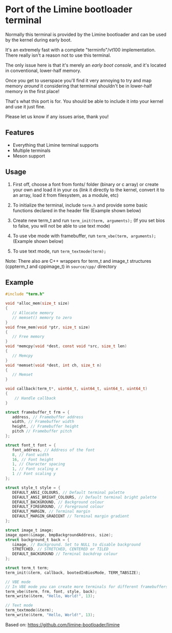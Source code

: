 # Port of the Limine bootloader terminal

Normally this terminal is provided by the Limine bootloader and can be used by the kernel during early boot.

It's an extremely fast with a complete "terminfo"/vt100 implementation. There really isn't a reason not to use this terminal.

The only issue here is that it's merely an *early boot console*, and it's located in conventional, lower-half memory.

Once you get to userspace you'll find it very annoying to try and map memory *around* it considering that terminal shouldn't be in lower-half memory in the first place!

That's what this port is for.
You should be able to include it into your kernel and use it just fine.

Please let us know if any issues arise, thank you!

## Features
* Everything that Limine terminal supports
* Multiple terminals
* Meson support

## Usage

1. First off, choose a font from fonts/ folder (binary or c array) or create your own and load it in your os (link it directly to the kernel, convert it to an array, load it from filesystem, as a module, etc)

2. To initialize the terminal, include `term.h` and provide some basic functions declared in the header file (Example shown below)

3. Create new term_t and run `term_init(term, arguments);` (If you set bios to false, you will not be able to use text mode)

4. To use vbe mode with framebuffer, run `term_vbe(term, arguments);` (Example shown below)

5. To use text mode, run `term_textmode(term);`

Note: There also are C++ wrappers for term_t and image_t structures (cppterm_t and cppimage_t) in `source/cpp/` directory

## Example
```c
#include "term.h"

void *alloc_mem(size_t size)
{
   // Allocate memory
   // memset() memory to zero
}
void free_mem(void *ptr, size_t size)
{
   // Free memory
}
void *memcpy(void *dest, const void *src, size_t len)
{
   // Memcpy
}
void *memset(void *dest, int ch, size_t n)
{
   // Memset
}

void callback(term_t*, uint64_t, uint64_t, uint64_t, uint64_t)
{
    // Handle callback
}

struct framebuffer_t frm = {
   address, // Framebuffer address
   width, // Framebuffer width
   height, // Framebuffer height
   pitch // Framebuffer pitch
};

struct font_t font = {
   font_address, // Address of the font
   8, // Font width
   16, // Font height
   1, // Character spacing
   1, // Font scaling x
   1 // Font scaling y
};

struct style_t style = {
   DEFAULT_ANSI_COLOURS, // Default terminal palette
   DEFAULT_ANSI_BRIGHT_COLOURS, // Default terminal bright palette
   DEFAULT_BACKGROUND, // Background colour
   DEFAULT_FIREGROUND, // Foreground colour
   DEFAULT_MARGIN, // Terminal margin
   DEFAULT_MARGIN_GRADIENT // Terminal margin gradient
};

struct image_t image;
image_open(&image, bmpBackgroundAddress, size);
struct background_t back = {
   &image, // Background. Set to NULL to disable background
   STRETCHED, // STRETCHED, CENTERED or TILED
   DEFAULT_BACKGROUND // Terminal backdrop colour
};

struct term_t term;
term_init(&term, callback, bootedInBiosMode, TERM_TABSIZE);

// VBE mode
// In VBE mode you can create more terminals for different framebuffers
term_vbe(&term, frm, font, style, back);
term_write(&term, "Hello, World!", 13);

// Text mode
term_textmode(&term);
term_write(&term, "Hello, World!", 13);
```

Based on: https://github.com/limine-bootloader/limine
